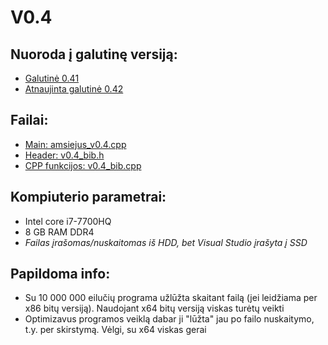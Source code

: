 # V0.4
## Nuoroda į galutinę versiją:
* [Galutinė 0.41](https://github.com/iLoveCepelinai/Objektinis_programavimas/releases/tag/v0.41)
* [Atnaujinta galutinė 0.42](https://github.com/iLoveCepelinai/Objektinis_programavimas/releases/tag/v0.42)
## Failai:
* [Main: amsiejus_v0.4.cpp](https://github.com/iLoveCepelinai/Objektinis_programavimas/blob/v_0.4/amsiejus_v0.4.cpp)
* [Header: v0.4_bib.h](https://github.com/iLoveCepelinai/Objektinis_programavimas/blob/v_0.4/v04_bib.h)
* [CPP funkcijos: v0.4_bib.cpp](https://github.com/iLoveCepelinai/Objektinis_programavimas/blob/v_0.4/v0.4_bib.cpp)
## Kompiuterio parametrai:
* Intel core i7-7700HQ
* 8 GB RAM DDR4
* *Failas įrašomas/nuskaitomas iš HDD, bet Visual Studio įrašyta į SSD*
## Papildoma info:
* Su 10 000 000 eilučių programa užlūžta skaitant failą (jei leidžiama per x86 bitų versiją). Naudojant x64 bitų versiją viskas turėtų veikti
* Optimizavus programos veiklą dabar ji "lūžta" jau po failo nuskaitymo, t.y. per skirstymą. Vėlgi, su x64 viskas gerai
